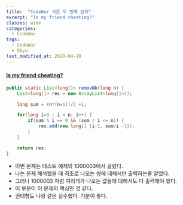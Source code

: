 ```yaml
---
title:  "CodeWar 서른 두 번째 문제"
excerpt: "Is my friend cheating?"
classes: wide
categories:
  - CodeWar
tags:
  - CodeWar
  - 5kyu
last_modified_at: 2020-04-20
---
```


#### [Is my friend cheating?](https://www.codewars.com/kata/5547cc7dcad755e480000004)

```java
public static List<long[]> removNb(long n) {
    List<long[]> res = new ArrayList<long[]>();

    long sum = (n*(n+1))/2 +1; 

    for(long i=3 ; i < n; i++) {
        if(sum % i == 0 && (sum / i <= n)) {
            res.add(new long[] {i-1, sum/i -1});
        }
    }

    return res;
}
```

* 이번 문제는 테스트 예제의 1000003에서 걸렸다.
* 나는 문제 해석했을 때 최초로 나오는 쌍에 대해서만 출력하는줄 알았다.
* 그러나 1000003 처럼 여러개가 나오는 값들에 대해서도 다 출력해야 했다.
* 이 부분이 이 문제의 핵심인 것 같다.
* 권태형도 나랑 같은 실수했다. 기분이 좋다.
